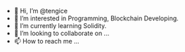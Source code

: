 - 👋 Hi, I’m @tengice
- 👀 I’m interested in Programming, Blockchain Developing.
- 🌱 I’m currently learning Solidity.
- 💞️ I’m looking to collaborate on ...
- 📫 How to reach me ...

<!---
tengice/tengice is a ✨ special ✨ repository because its `README.md` (this file) appears on your GitHub profile.
You can click the Preview link to take a look at your changes.
--->
